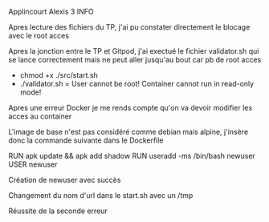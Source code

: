Applincourt Alexis 3 INFO

Apres lecture des fichiers du TP, j'ai pu constater directement le blocage avec le root acces

Apres la jonction entre le TP et Gitpod, j'ai exectué le fichier validator.sh qui se lance correctement mais ne peut aller jusqu'au bout car pb de root acces

- chmod +x ./src/start.sh
- ./validator.sh
= User cannot be root!
Container cannot run in read-only mode!

Apres une erreur Docker je me rends compte qu'on va devoir modifier les acces au container

L'image de base n'est pas considéré comme debian mais alpine, j'insère donc la commande suivante dans le Dockerfile

RUN apk update && apk add shadow
RUN useradd -ms /bin/bash newuser
USER newuser

Création de newuser avec succès

Changement du nom d'url dans le start.sh avec un /tmp 

Réussite de la seconde erreur
